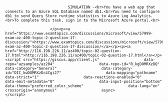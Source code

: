 <p class="card-text">
							
								SIMULATION -<br>You have a web app that connects to an Azure SQL Database named db1.<br>You need to configure db1 to send Query Store runtime statistics to Azure Log Analytics.<br>To complete this task, sign in to the Microsoft Azure portal.<br>
							
						</p><p><a href="https://www.examtopics.com/discussions/microsoft/view/57999-exam-az-400-topic-2-question-17-discussion/">https://www.examtopics.com/discussions/microsoft/view/57999-exam-az-400-topic-2-question-17-discussion/</a></p><p><a href="http://116.198.226.11/az400/topic-02-question-17.html">http://116.198.226.11/az400/topic-02-question-17.html</a></p><script src="https://giscus.app/client.js"                    data-repo="azsamples/az204"                    data-repo-id="R_kgDOMRXzDQ"                    data-category="General"                    data-category-id="DIC_kwDOMRXzDc4Cgi27"                    data-mapping="pathname"                    data-strict="1"                    data-reactions-enabled="0"                    data-emit-metadata="0"                    data-input-position="bottom"                    data-theme="preferred_color_scheme"                    data-lang="en"                    crossorigin="anonymous"                    async>                    </script>